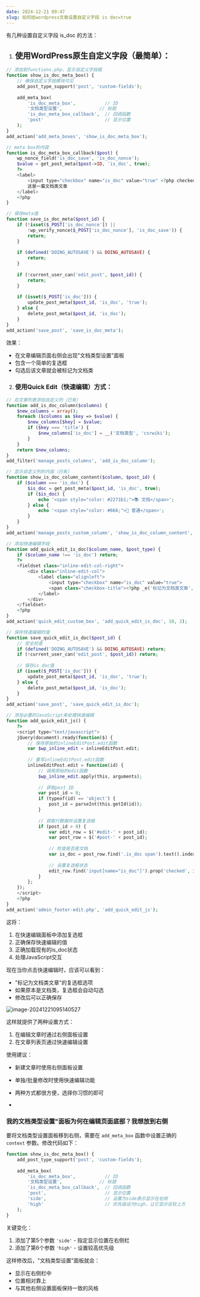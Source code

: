 ```yaml
---
date: 2024-12-21 09:47
slug: 如何给wordpress文章设置自定义字段 is doc=true
---
```


有几种设置自定义字段 is_doc 的方法：



<!-- truncate -->



1. ## 使用WordPress原生自定义字段（最简单）：
```php
// 添加到functions.php，显示自定义字段框
function show_is_doc_meta_box() {
    // 确保自定义字段模块可见
    add_post_type_support('post', 'custom-fields');
    
    add_meta_box(
        'is_doc_meta_box',           // ID
        '文档类型设置',              // 标题
        'is_doc_meta_box_callback',  // 回调函数
        'post'                       // 显示位置
    );
}
add_action('add_meta_boxes', 'show_is_doc_meta_box');

// meta box的内容
function is_doc_meta_box_callback($post) {
    wp_nonce_field('is_doc_save', 'is_doc_nonce');
    $value = get_post_meta($post->ID, 'is_doc', true);
    ?>
    <label>
        <input type="checkbox" name="is_doc" value="true" <?php checked($value, 'true'); ?> />
        这是一篇文档类文章
    </label>
    <?php
}

// 保存meta值
function save_is_doc_meta($post_id) {
    if (!isset($_POST['is_doc_nonce']) || 
        !wp_verify_nonce($_POST['is_doc_nonce'], 'is_doc_save')) {
        return;
    }
    
    if (defined('DOING_AUTOSAVE') && DOING_AUTOSAVE) {
        return;
    }
    
    if (!current_user_can('edit_post', $post_id)) {
        return;
    }
    
    if (isset($_POST['is_doc'])) {
        update_post_meta($post_id, 'is_doc', 'true');
    } else {
        delete_post_meta($post_id, 'is_doc');
    }
}
add_action('save_post', 'save_is_doc_meta');
```

效果：
- 在文章编辑页面右侧会出现"文档类型设置"面板
- 包含一个简单的复选框
- 勾选后该文章就会被标记为文档类

2. ### 使用Quick Edit（快速编辑）方式：
```php
// 在文章列表添加自定义列（已有）
function add_is_doc_column($columns) {
    $new_columns = array();
    foreach ($columns as $key => $value) {
        $new_columns[$key] = $value;
        if ($key === 'title') {
            $new_columns['is_doc'] = __('文档类型', 'csrwiki');
        }
    }
    return $new_columns;
}
add_filter('manage_posts_columns', 'add_is_doc_column');

// 显示自定义列的内容（已有）
function show_is_doc_column_content($column, $post_id) {
    if ($column === 'is_doc') {
        $is_doc = get_post_meta($post_id, 'is_doc', true);
        if ($is_doc) {
            echo '<span style="color: #2271b1;">📚 文档</span>';
        } else {
            echo '<span style="color: #666;">📰 普通</span>';
        }
    }
}
add_action('manage_posts_custom_column', 'show_is_doc_column_content', 10, 2);

// 添加快速编辑字段
function add_quick_edit_is_doc($column_name, $post_type) {
    if ($column_name !== 'is_doc') return;
    ?>
    <fieldset class="inline-edit-col-right">
        <div class="inline-edit-col">
            <label class="alignleft">
                <input type="checkbox" name="is_doc" value="true">
                <span class="checkbox-title"><?php _e('标记为文档类文章', 'csrwiki'); ?></span>
            </label>
        </div>
    </fieldset>
    <?php
}
add_action('quick_edit_custom_box', 'add_quick_edit_is_doc', 10, 2);

// 保存快速编辑的值
function save_quick_edit_is_doc($post_id) {
    // 安全检查
    if (defined('DOING_AUTOSAVE') && DOING_AUTOSAVE) return;
    if (!current_user_can('edit_post', $post_id)) return;
    
    // 保存is_doc值
    if (isset($_POST['is_doc'])) {
        update_post_meta($post_id, 'is_doc', 'true');
    } else {
        delete_post_meta($post_id, 'is_doc');
    }
}
add_action('save_post', 'save_quick_edit_is_doc');

// 添加必要的JavaScript来处理快速编辑
function add_quick_edit_js() {
    ?>
    <script type="text/javascript">
    jQuery(document).ready(function($) {
        // 保存原始的inlineEditPost.edit函数
        var $wp_inline_edit = inlineEditPost.edit;
        
        // 重写inlineEditPost.edit函数
        inlineEditPost.edit = function(id) {
            // 调用原始的edit函数
            $wp_inline_edit.apply(this, arguments);
            
            // 获取post ID
            var post_id = 0;
            if (typeof(id) == 'object') {
                post_id = parseInt(this.getId(id));
            }
            
            // 获取行数据并设置复选框
            if (post_id > 0) {
                var edit_row = $('#edit-' + post_id);
                var post_row = $('#post-' + post_id);
                
                // 检查是否是文档
                var is_doc = post_row.find('.is_doc span').text().indexOf('文档') !== -1;
                
                // 设置复选框状态
                edit_row.find('input[name="is_doc"]').prop('checked', is_doc);
            }
        };
    });
    </script>
    <?php
}
add_action('admin_footer-edit.php', 'add_quick_edit_js');
```

这将：

1. 在快速编辑面板中添加复选框
2. 正确保存快速编辑的值
3. 正确加载现有的is_doc状态
4. 处理JavaScript交互

现在当你点击快速编辑时，应该可以看到：

- "标记为文档类文章"的复选框选项
- 如果原本是文档类，复选框会自动勾选
- 修改后可以正确保存

![image-20241221095140527](https://docu-1319658309.cos.ap-guangzhou.myqcloud.com/image-20241221095140527.png)

这样就提供了两种设置方式：
1. 在编辑文章时通过右侧面板设置
2. 在文章列表页通过快速编辑设置

使用建议：
- 新建文章时使用右侧面板设置
- 单独/批量修改时使用快速编辑功能
- 两种方式都很方便，选择你习惯的即可

- 

### 我的文档类型设置"面板为何在编辑页面底部？我想放到右侧

要将文档类型设置面板移到右侧，需要在 `add_meta_box` 函数中设置正确的 `context` 参数。修改代码如下：

```php
function show_is_doc_meta_box() {
    add_post_type_support('post', 'custom-fields');
    
    add_meta_box(
        'is_doc_meta_box',           // ID
        '文档类型设置',              // 标题
        'is_doc_meta_box_callback',  // 回调函数
        'post',                      // 显示位置
        'side',                      // 设置为side表示显示在右侧
        'high'                       // 优先级设为high，让它显示在较上方
    );
}
```

关键变化：
1. 添加了第5个参数 `'side'` - 指定显示位置在右侧栏
2. 添加了第6个参数 `'high'` - 设置较高优先级

这样修改后，"文档类型设置"面板就会：
- 显示在右侧栏中
- 位置相对靠上
- 与其他右侧设置面板保持一致的风格
